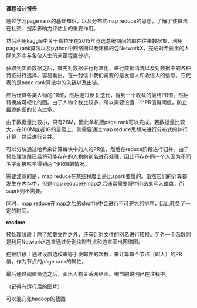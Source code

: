 **课程设计报告**

通过学习page rank的基础知识，以及分布式map reduce的思想，了解了该算法在社交、搜索影响力评估上的重要作用。

然后利用kaggle中关于希拉里在2015年竞选总统期间的邮件往来数据集，利用page rank算法以及python中网络图以及建模的包NetworkX，完成对希拉里的人际关系中与各位人士的亲密程度分析。

获取到实验数据之后，首先对数据进行标准化，进行数据清洗以及对数据中的各种特征进行选择。容易看出，在一封信中我们需要的是发信人和收信人的信息。它代表的是page rank算法中的入链以及出链。

然后计算各类人物的PR值，然后通过反复迭代，得到一个收敛的最终PR值。然后转换成可视化的图。由于人物个数比较多，所以需要设置一个PR值得阈值，防止最终的图的节点过多。

由于数据量比较小，只有26M，因此单机版page rank可以完成。若数据量比较大，在100M或者1G的量级上，则需要通过map reduce思想来进行分布式的并行计算，然后进行合并。

可以分块通过哈希来计算每块中的人的PR值，然后在reduce阶段进行归并。由于预处理阶段已经将可能存在的人物的别名进行处理，因此不存在同一个人因为不同名字而被哈希得到两个PR值的情况。

需要注意的是，map reduce在某些程度上是比spark要慢的。虽然它们的计算都发生在内存中，但是map reduce在map之后通常需要将中间结果写入磁盘，而saprk则不需要。

同时，map reduce在map之后的shuffle中会进行不可避免的排序，因此耗费了一定的时间。



**readme**

预处理阶段：除了加载文件之外，还有针对文件的别名进行转换。另外一个函数则是利用NetworkX包来通过分别绘制节点和边来画出网络图。

挖掘阶段：通过设置边权重等于发邮件的次数，来计算每个节点（即人）的PR值，作为节点的page rank的属性。

最后通过阈值筛选之后，画出人物关系网络图。细节的说明已在注释中。



（记得有运行后的图片）

可以混几张hadoop的截图
